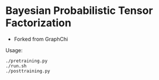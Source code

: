 # Bayesian Probabilistic Tensor Factorization

* Forked from GraphChi

Usage:

    ./pretraining.py
    ./run.sh
    ./posttraining.py

